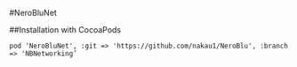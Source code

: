 #NeroBluNet

##Installation with CocoaPods

```
pod 'NeroBluNet', :git => 'https://github.com/nakau1/NeroBlu', :branch => 'NBNetworking’
```
